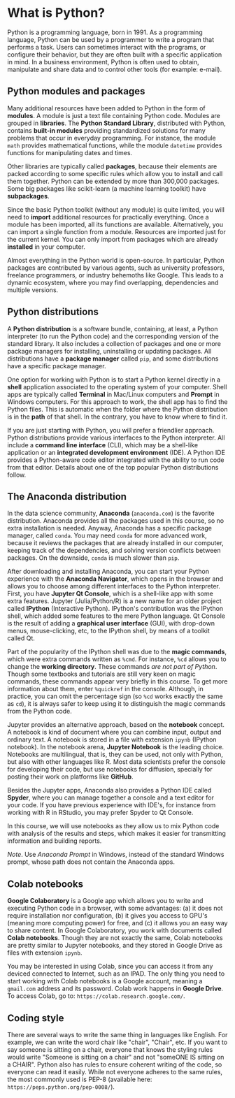 # What is Python?
Python is a programming language, born in 1991. As a programming language, Python can be used by a programmer to write a program that performs a task. Users can sometimes interact with the programs, or configure their behavior, but they are often built with a specific application in mind. In a business environment, Python is often used to obtain, manipulate and share data and to control other tools (for example: e-mail).

## Python modules and packages

Many additional resources have been added to Python in the form of **modules**. A module is just a text file containing Python code. Modules are grouped in **libraries**. The **Python Standard Library**, distributed with Python, contains **built-in modules** providing standardized solutions for many problems that occur in everyday programming. For instance, the module `math` provides mathematical functions, while the module `datetime` provides functions for manipulating dates and times.

Other libraries are typically called **packages**, because their elements are packed according to some specific rules which allow you to install and call them together. Python can be extended by more than 300,000 packages. Some big packages like scikit-learn (a machine learning toolkit) have **subpackages**.

Since the basic Python toolkit (without any module) is quite limited, you will need to **import** additional resources for practically everything. Once a module has been imported, all its functions are available. Alternatively, you can import a single function from a module. Resources are imported just for the current kernel. You can only import from packages which are already **installed** in your computer. 

Almost everything in the Python world is open-source. In particular, Python packages are contributed by various agents, such as university professors, freelance programmers, or industry behemoths like Google. This leads to a dynamic ecosystem, where you may find overlapping, dependencies and multiple versions. 

## Python distributions

A **Python distribution** is a software bundle, containing, at least, a Python interpreter (to run the Python code) and the corresponding version of the standard library. It also includes a collection of packages and one or more package managers for installing, uninstalling or updating packages. All distributions have a **package manager** called `pip`, and some distributions have a specific package manager.

One option for working with Python is to start a Python kernel directly in a **shell** application associated to the operating system of your computer. Shell apps are typically called **Terminal** in Mac/Linux computers and **Prompt** in Windows computers. For this approach to work, the shell app has to find the Python files. This is automatic when the folder where the Python distribution is in the **path** of that shell. In the contrary, you have to know where to find it. 

If you are just starting with Python, you will prefer a friendlier approach. Python distributions provide various interfaces to the Python interpreter. All include a **command line interface** (CLI), which may be a shell-like application or an **integrated development environment** (IDE). A Python IDE provides a Python-aware code editor integrated with the ability to run code from that editor. Details about one of the top popular Python distributions follow.

## The Anaconda distribution

In the data science community, **Anaconda** (`anaconda.com`) is the favorite distribution. Anaconda provides all the packages used in this course, so no extra installation is needed. Anyway, Anaconda has a specific package manager, called `conda`. You may need `conda` for more advanced work, because it reviews the packages that are already installed in our computer, keeping track of the dependencies, and solving version conflicts between packages. On the downside, `conda` is much slower than `pip`.

After downloading and installing Anaconda, you can start your Python experience with the **Anaconda Navigator**, which opens in the browser and allows you to choose among different interfaces to the Python interpreter. First, you have **Jupyter Qt Console**, which is a shell-like app with some extra features. Jupyter (Julia/Python/R) is a new name for an older project called **IPython** (Interactive Python). IPython's contribution was the IPython shell, which added some features to the mere Python language. Qt Console is the result of adding a **graphical user interface** (GUI), with drop-down menus, mouse-clicking, etc, to the IPython shell, by means of a toolkit called Qt.

Part of the popularity of the IPython shell was due to the **magic commands**, which were extra commands written as `%cmd`. For instance, `%cd` allows you to change the **working directory**. These commands *are not part of Python*. Though some textbooks and tutorials are still very keen on magic commands, these commands appear very briefly in this course. To get more information about them, enter `%quickref` in the console. Although, in practice, you can omit the percentage sign (so `%cd` works exactly the same as `cd`), it is always safer to keep using it to distinguish the magic commands from the Python code.

Jupyter provides an alternative approach, based on the **notebook** concept. A notebook is kind of document where you can combine input, output and ordinary text. A notebook is stored in a file with extension `ipynb` (IPython notebook). In the notebook arena, **Jupyter Notebook** is the leading choice. Notebooks are multilingual, that is, they can be used, not only with Python, but also with other languages like R. Most data scientists prefer the console for developing their code, but use notebooks for diffusion, specially for posting their work on platforms like **GitHub**.

Besides the Jupyter apps, Anaconda also provides a Python IDE called **Spyder**, where you can manage together a console and a text editor for your code. If you have previous experience with IDE's, for instance from working with R in RStudio, you may prefer Spyder to Qt Console.

In this course, we will use notebooks as they allow us to mix Python code with analysis of the results and steps, which makes it easier for transmitting information and building reports.

*Note*. Use *Anaconda Prompt* in Windows, instead of the standard Windows prompt, whose path does not contain the Anaconda apps.

## Colab notebooks
**Google Colaboratory** is a Google app which allows you to write and executing Python code in a browser, with some advantages: (a) it does not require installation nor configuration, (b) it gives you access to GPU's (meaning more computing power) for free, and (c) it allows you an easy way to share content. In Google Colaboratory, you work with documents called **Colab notebooks**. Though they are not exactly the same, Colab notebooks are pretty similar to Jupyter notebooks, and they stored in Google Drive as files with extension `ipynb`. 

You may be interested in using Colab, since you can access it from any deviced connected to Internet, such as an IPAD. The only thing you need to start working with Colab notebooks is a Google account, meaning a `gmail.com` address and its password. Colab work happens in **Google Drive**. To access Colab, go to: `https://colab.research.google.com/`.

## Coding style

There are several ways to write the same thing in languages like English. For example, we can write the word chair like "chair", "Chair", etc. If you want to say someone is sitting on a chair, everyone that knows the styling rules would write "Someone is sitting on a chair" and not "someONE IS sitting on a CHAIR". Python also has rules to ensure coherent writing of the code, so everyone can read it easily. While not everyone adheres to the same rules, the most commonly used is PEP-8 (available here: `https://peps.python.org/pep-0008/`).
